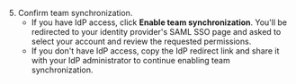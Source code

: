 5. Confirm team synchronization.
    - If you have IdP access, click **Enable team synchronization**. You'll be redirected to your identity provider's SAML SSO page and asked to select your account and review the requested permissions.
    - If you don't have IdP access, copy the IdP redirect link and share it with your IdP administrator to continue enabling team synchronization.
